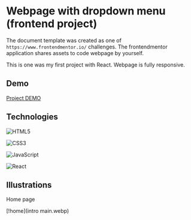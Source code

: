 # Webpage with dropdown menu (frontend project)

The document template was created as one of ```https://www.frontendmentor.io/``` challenges. The frontendmentor application shares assets to code webpage by yourself.
 
This is one was my first project with React. Webpage is fully responsive.

## Demo


[Project DEMO](https://propsowicz.github.io/intro-section-with-dropdown-navigation-main/)


## Technologies

![HTML5](https://img.shields.io/badge/html5-%23E34F26.svg?style=for-the-badge&logo=html5&logoColor=white)

![CSS3](https://img.shields.io/badge/css3-%231572B6.svg?style=for-the-badge&logo=css3&logoColor=white)

![JavaScript](https://img.shields.io/badge/javascript-%23323330.svg?style=for-the-badge&logo=javascript&logoColor=%23F7DF1E)

![React](https://img.shields.io/badge/react-%2320232a.svg?style=for-the-badge&logo=react&logoColor=%2361DAFB)

## Illustrations

Home page

[!home](intro main.webp)
